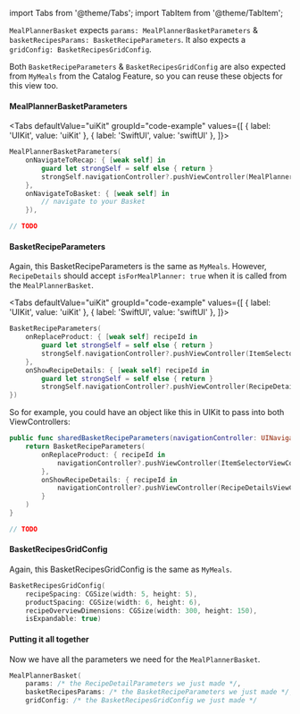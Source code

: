 import Tabs from '@theme/Tabs';
import TabItem from '@theme/TabItem';

`MealPlannerBasket` expects `params: MealPlannerBasketParameters` & `basketRecipesParams: BasketRecipeParameters`.
It also expects a `gridConfig: BasketRecipesGridConfig`.

Both `BasketRecipeParameters` & `BasketRecipesGridConfig` are also expected from `MyMeals` from the Catalog Feature, so you can reuse these objects for this view too.

#### MealPlannerBasketParameters
<Tabs
defaultValue="uiKit"
groupId="code-example"
values={[
{ label: 'UIKit', value: 'uiKit' },
{ label: 'SwiftUI', value: 'swiftUI' },
]}>

<TabItem value="uiKit">

```swift
MealPlannerBasketParameters(
    onNavigateToRecap: { [weak self] in
        guard let strongSelf = self else { return }
        strongSelf.navigationController?.pushViewController(MealPlannerRecapPurchaseViewController(), animated: true)
    },
    onNavigateToBasket: { [weak self] in 
        // navigate to your Basket
    }),
```
</TabItem>
<TabItem value="swiftUI">

[//]: # (TODO)
```swift
// TODO
```
</TabItem>
</Tabs>

#### BasketRecipeParameters
Again, this BasketRecipeParameters is the same as `MyMeals`. 
However, `RecipeDetails` should accept `isForMealPlanner: true` when it is called from the `MealPlannerBasket`.

<Tabs
defaultValue="uiKit"
groupId="code-example"
values={[
{ label: 'UIKit', value: 'uiKit' },
{ label: 'SwiftUI', value: 'swiftUI' },
]}>

<TabItem value="uiKit">

```swift
BasketRecipeParameters(
    onReplaceProduct: { [weak self] recipeId in
        guard let strongSelf = self else { return }
        strongSelf.navigationController?.pushViewController(ItemSelectorViewController(recipeId), animated: true)
    },
    onShowRecipeDetails: { [weak self] recipeId in
        guard let strongSelf = self else { return }
        strongSelf.navigationController?.pushViewController(RecipeDetailsViewController(recipeId, isForMealPlanner: true), animated: true)
})
```

So for example, you could have an object like this in UIKit to pass into both ViewControllers:

```swift
public func sharedBasketRecipeParameters(navigationController: UINavigationController?, isForMealPlanner: Bool) -> BasketRecipeParameters {
    return BasketRecipeParameters(
        onReplaceProduct: { recipeId in
            navigationController?.pushViewController(ItemSelectorViewController(recipeId), animated: true)
        },
        onShowRecipeDetails: { recipeId in
            navigationController?.pushViewController(RecipeDetailsViewController(recipeId, isForMealPlanner: isForMealPlanner), animated: true)
        }
    )
}
```
</TabItem>
<TabItem value="swiftUI">

[//]: # (TODO)
```swift
// TODO
```
</TabItem>
</Tabs>

#### BasketRecipesGridConfig
Again, this BasketRecipesGridConfig is the same as `MyMeals`.
```swift
BasketRecipesGridConfig(
    recipeSpacing: CGSize(width: 5, height: 5),
    productSpacing: CGSize(width: 6, height: 6),
    recipeOverviewDimensions: CGSize(width: 300, height: 150),
    isExpandable: true)
```

#### Putting it all together

Now we have all the parameters we need for the `MealPlannerBasket`.

```swift
MealPlannerBasket(
    params: /* the RecipeDetailParameters we just made */,
    basketRecipesParams: /* the BasketRecipeParameters we just made */,
    gridConfig: /* the BasketRecipesGridConfig we just made */
```